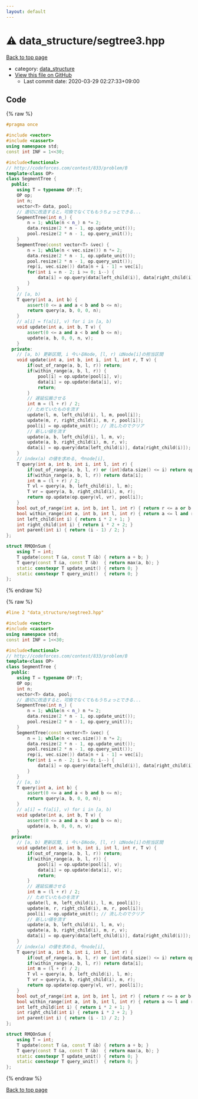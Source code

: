 ```yaml
---
layout: default
---
```


<!-- mathjax config similar to math.stackexchange -->
<script type="text/javascript" async
  src="https://cdnjs.cloudflare.com/ajax/libs/mathjax/2.7.5/MathJax.js?config=TeX-MML-AM_CHTML">
</script>
<script type="text/x-mathjax-config">
  MathJax.Hub.Config({
    TeX: { equationNumbers: { autoNumber: "AMS" }},
    tex2jax: {
      inlineMath: [ ['$','$'] ],
      processEscapes: true
    },
    "HTML-CSS": { matchFontHeight: false },
    displayAlign: "left",
    displayIndent: "2em"
  });
</script>

<script type="text/javascript" src="https://cdnjs.cloudflare.com/ajax/libs/jquery/3.4.1/jquery.min.js"></script>
<script src="https://cdn.jsdelivr.net/npm/jquery-balloon-js@1.1.2/jquery.balloon.min.js" integrity="sha256-ZEYs9VrgAeNuPvs15E39OsyOJaIkXEEt10fzxJ20+2I=" crossorigin="anonymous"></script>
<script type="text/javascript" src="../../assets/js/copy-button.js"></script>
<link rel="stylesheet" href="../../assets/css/copy-button.css" />


# :warning: data_structure/segtree3.hpp

<a href="../../index.html">Back to top page</a>

* category: <a href="../../index.html#c8f6850ec2ec3fb32f203c1f4e3c2fd2">data_structure</a>
* <a href="{{ site.github.repository_url }}/blob/master/data_structure/segtree3.hpp">View this file on GitHub</a>
    - Last commit date: 2020-03-29 02:27:33+09:00




## Code

<a id="unbundled"></a>
{% raw %}
```cpp
#pragma once

#include <vector>
#include <cassert>
using namespace std;
const int INF = 1<<30;

#include<functional>
// http://codeforces.com/contest/833/problem/B
template<class OP>
class SegmentTree {
  public:
    using T = typename OP::T;
    OP op;
    int n;
    vector<T> data, pool;
    // 適切に改造すると，可換でなくてももうちょっとできる...    
    SegmentTree(int n_) {
        n = 1; while(n < n_) n *= 2;
        data.resize(2 * n - 1, op.update_unit());
        pool.resize(2 * n - 1, op.query_unit());
    }
    SegmentTree(const vector<T> &vec) {
        n = 1; while(n < vec.size()) n *= 2;
        data.resize(2 * n - 1, op.update_unit());
        pool.resize(2 * n - 1, op.query_unit());
        rep(i, vec.size()) data[n + i - 1] = vec[i];
        for(int i = n - 2; i >= 0; i--) {
            data[i] = op.query(data[left_child(i)], data[right_child(i)]);
        }
    }
    // [a, b)
    T query(int a, int b) {
        assert(0 <= a and a < b and b <= n);
        return query(a, b, 0, 0, n);
    }
    // a[i] = f(a[i], v) for i in [a, b)
    void update(int a, int b, T v) {
        assert(0 <= a and a < b and b <= n);
        update(a, b, 0, 0, n, v);
    }
  private:
    // [a, b) 更新区間, i 今いるNode, [l, r) はNode[i]の担当区間
    void update(int a, int b, int i, int l, int r, T v) {
        if(out_of_range(a, b, l, r)) return;
        if(within_range(a, b, l, r)) {            
            pool[i] = op.update(pool[i], v);
            data[i] = op.update(data[i], v); 
            return;
        }
        // 遅延伝搬させる
        int m = (l + r) / 2;
        // ためていたものを流す
        update(l, m, left_child(i), l, m, pool[i]);
        update(m, r, right_child(i), m, r, pool[i]);
        pool[i] = op.update_unit(); // 流したのでクリア
        // 新しい値を流す
        update(a, b, left_child(i), l, m, v);
        update(a, b, right_child(i), m, r, v);        
        data[i] = op.query(data[left_child(i)], data[right_child(i)]);
    }
    // index(a) の値を求める, 今node[i], 
    T query(int a, int b, int i, int l, int r) {        
        if(out_of_range(a, b, l, r) or (int)data.size() <= i) return op.query_unit();
        if(within_range(a, b, l, r)) return data[i];
        int m = (l + r) / 2;
        T vl = query(a, b, left_child(i), l, m);
        T vr = query(a, b, right_child(i), m, r);        
        return op.update(op.query(vl, vr), pool[i]);
    }
    bool out_of_range(int a, int b, int l, int r) { return r <= a or b <= l; }
    bool within_range(int a, int b, int l, int r) { return a <= l and r <= b; }
    int left_child(int i) { return i * 2 + 1; }
    int right_child(int i) { return i * 2 + 2; }
    int parent(int i) { return (i - 1) / 2; }
};

struct RMQOnSum {
    using T = int;
    T update(const T &a, const T &b) { return a + b; }
    T query(const T &a, const T &b)  { return max(a, b); }
    static constexpr T update_unit() { return 0; }
    static constexpr T query_unit()  { return 0; }
};

```
{% endraw %}

<a id="bundled"></a>
{% raw %}
```cpp
#line 2 "data_structure/segtree3.hpp"

#include <vector>
#include <cassert>
using namespace std;
const int INF = 1<<30;

#include<functional>
// http://codeforces.com/contest/833/problem/B
template<class OP>
class SegmentTree {
  public:
    using T = typename OP::T;
    OP op;
    int n;
    vector<T> data, pool;
    // 適切に改造すると，可換でなくてももうちょっとできる...    
    SegmentTree(int n_) {
        n = 1; while(n < n_) n *= 2;
        data.resize(2 * n - 1, op.update_unit());
        pool.resize(2 * n - 1, op.query_unit());
    }
    SegmentTree(const vector<T> &vec) {
        n = 1; while(n < vec.size()) n *= 2;
        data.resize(2 * n - 1, op.update_unit());
        pool.resize(2 * n - 1, op.query_unit());
        rep(i, vec.size()) data[n + i - 1] = vec[i];
        for(int i = n - 2; i >= 0; i--) {
            data[i] = op.query(data[left_child(i)], data[right_child(i)]);
        }
    }
    // [a, b)
    T query(int a, int b) {
        assert(0 <= a and a < b and b <= n);
        return query(a, b, 0, 0, n);
    }
    // a[i] = f(a[i], v) for i in [a, b)
    void update(int a, int b, T v) {
        assert(0 <= a and a < b and b <= n);
        update(a, b, 0, 0, n, v);
    }
  private:
    // [a, b) 更新区間, i 今いるNode, [l, r) はNode[i]の担当区間
    void update(int a, int b, int i, int l, int r, T v) {
        if(out_of_range(a, b, l, r)) return;
        if(within_range(a, b, l, r)) {            
            pool[i] = op.update(pool[i], v);
            data[i] = op.update(data[i], v); 
            return;
        }
        // 遅延伝搬させる
        int m = (l + r) / 2;
        // ためていたものを流す
        update(l, m, left_child(i), l, m, pool[i]);
        update(m, r, right_child(i), m, r, pool[i]);
        pool[i] = op.update_unit(); // 流したのでクリア
        // 新しい値を流す
        update(a, b, left_child(i), l, m, v);
        update(a, b, right_child(i), m, r, v);        
        data[i] = op.query(data[left_child(i)], data[right_child(i)]);
    }
    // index(a) の値を求める, 今node[i], 
    T query(int a, int b, int i, int l, int r) {        
        if(out_of_range(a, b, l, r) or (int)data.size() <= i) return op.query_unit();
        if(within_range(a, b, l, r)) return data[i];
        int m = (l + r) / 2;
        T vl = query(a, b, left_child(i), l, m);
        T vr = query(a, b, right_child(i), m, r);        
        return op.update(op.query(vl, vr), pool[i]);
    }
    bool out_of_range(int a, int b, int l, int r) { return r <= a or b <= l; }
    bool within_range(int a, int b, int l, int r) { return a <= l and r <= b; }
    int left_child(int i) { return i * 2 + 1; }
    int right_child(int i) { return i * 2 + 2; }
    int parent(int i) { return (i - 1) / 2; }
};

struct RMQOnSum {
    using T = int;
    T update(const T &a, const T &b) { return a + b; }
    T query(const T &a, const T &b)  { return max(a, b); }
    static constexpr T update_unit() { return 0; }
    static constexpr T query_unit()  { return 0; }
};

```
{% endraw %}

<a href="../../index.html">Back to top page</a>


